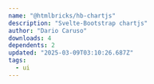 ```yaml
---
name: "@htmlbricks/hb-chartjs"
description: "Svelte-Bootstrap chartjs"
author: "Dario Caruso"
downloads: 4
dependents: 2
updated: "2025-03-09T03:10:26.687Z"
tags: 
  - ui
---
```


